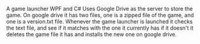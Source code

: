A game launcher WPF and C#
Uses Google Drive as the server to store the game. On google drive it has two files, one is a zipped file of the game, and one is a version.txt file. Whenever the game launcher is launched it checks the text file, and see if it matches with the one it currently has if it doesn't it deletes the game file it has and installs the new one on google drive.
